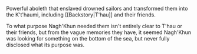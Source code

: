 Powerful aboleth that enslaved drowned sailors and transformed them into the K't'haumi, including [[Backstory|T'hau]] and their friends.

To what purpose Nagh'Khun needed them isn't entirely clear to T'hau or their friends, but from the vague memories they have, it seemed Nagh'Khun was looking for something on the bottom of the sea, but never fully disclosed what its purpose was.